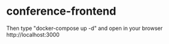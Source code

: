 # conference-frontend

Then type "docker-compose up -d" and open in your browser http://localhost:3000